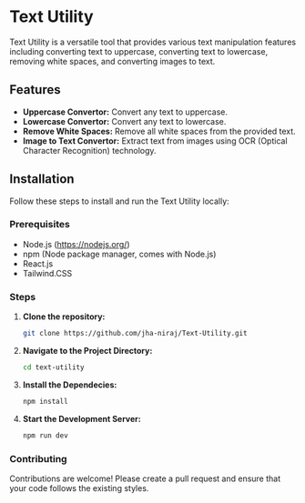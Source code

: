 
# Text Utility

Text Utility is a versatile tool that provides various text manipulation features including converting text to uppercase, converting text to lowercase, removing white spaces, and converting images to text.

## Features

- **Uppercase Convertor:** Convert any text to uppercase.
- **Lowercase Convertor:** Convert any text to lowercase.
- **Remove White Spaces:** Remove all white spaces from the provided text.
- **Image to Text Convertor:** Extract text from images using OCR (Optical Character Recognition) technology.

## Installation

Follow these steps to install and run the Text Utility locally:

### Prerequisites

- Node.js (https://nodejs.org/)
- npm (Node package manager, comes with Node.js)
- React.js
- Tailwind.CSS

### Steps

1. **Clone the repository:**
   ```bash
   git clone https://github.com/jha-niraj/Text-Utility.git

2. **Navigate to the Project Directory:**
   ```bash
   cd text-utility

3. **Install the Dependecies:**
   ```bash
   npm install

4. **Start the Development Server:**
   ```bash
   npm run dev

### Contributing
Contributions are welcome! Please create a pull request and ensure that your code follows the existing styles.
